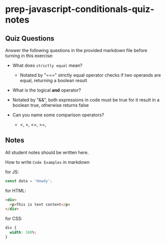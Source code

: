 # prep-javascript-conditionals-quiz-notes

## Quiz Questions

Answer the following questions in the provided markdown file before turning in this exercise:

- What does `strictly equal` mean?

  - Notated by "===" strictly equal operator checks if two operands are equal, returning a boolean result

- What is the logical **and** operator?

- Notated by "&&", both expressions in code must be true for it result in a boolean true, otherwise returns false
- Can you name some comparison operators?
  - <, >, <=, >=,

## Notes

All student notes should be written here.

How to write `Code Examples` in markdown

for JS:

```javascript
const data = 'Howdy';
```

for HTML:

```html
<div>
  <p>This is text content</p>
</div>
```

for CSS:

```css
div {
  width: 100%;
}
```
